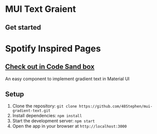 # MUI Text Graient

## Get started

<!DOCTYPE html>
<html>

<body>
	<h1>Spotify Inspired Pages</h1>
    <h2><a href="https://codesandbox.io/s/mui-text-gradient-gklp69">Check out in Code Sand box</a></h2>
	<p>An easy component to implement gradient text in Material UI</p>

<h2>Setup</h2>
<ol>
	<li>Clone the repository: <code>git clone https://github.com/48Stephen/mui-gradient-text.git</code></li>
	<li>Install dependencies: <code>npm install</code></li>
	<li>Start the development server: <code>npm start</code></li>
	<li>Open the app in your browser at <code>http://localhost:3000</code></li>
</ol>

</body>
</html>
